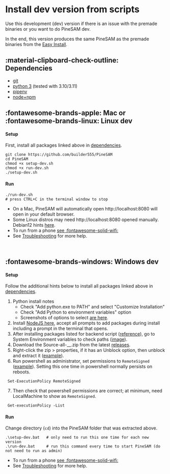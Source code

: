 # Install dev version from scripts

Use this development (dev) version if there is an issue with the premade binaries or you want to do PineSAM dev.

In the end, this version produces the same PineSAM as the premade binaries from the [Easy Install](easy-install.md).

## :material-clipboard-check-outline: Dependencies

- [git](https://git-scm.com/book/en/v2/Getting-Started-Installing-Git)
- [python 3](https://www.python.org/downloads/) (tested with 3.10/3.11)
- [pipenv](https://pipenv.pypa.io/en/latest/installation/)
- [node+npm](https://nodejs.org/en/download/)


## :fontawesome-brands-apple: Mac or :fontawesome-brands-linux: Linux dev

#### Setup
First, install all packages linked above in [dependencies](#dependencies).

```shell title="then get pinesam"
git clone https://github.com/builder555/PineSAM
cd PineSAM
chmod +x setup-dev.sh
chmod +x run-dev.sh
./setup-dev.sh
```

#### Run
```shell
./run-dev.sh
# press CTRL+C in the terminal window to stop
```

* On a Mac, PineSAM will automatically open http://localhost:8080 will open in your default browser.
* Some Linux distros may need http://localhost:8080 opened manually. Debian12 hints [here](https://github.com/builder555/PineSAM/discussions/47#discussion-4884758).
* To run from a phone [see :fontawesome-solid-wifi:](../index.md#remote-access)
* See [Troubleshooting](troubleshooting.md) for more help.
<br>
  
## :fontawesome-brands-windows: Windows dev

#### Setup

Follow the additional hints below to install all packages linked above in [dependencies](#dependencies).

1. Python install notes
    * Check "Add python.exe to PATH" and select "Customize Installation"
    * Check "Add Python to environment variables" option
    * Screenshots of options to select [are here](https://github.com/builder555/PineSAM/discussions/7#discussion-4862766).
2. Install [NodeJS here](https://nodejs.org/en/download/), accept all prompts to add packages during install including a prompt in the terminal that opens.
3. After installing packages listed for backend script ([reference](https://github.com/builder555/PineSAM/issues/131#issuecomment-1489711241)), go to System Environment variables to check paths ([image](https://github.com/builder555/PineSAM/discussions/130#discussion-5011624)).
4. Download the Source-all-__.zip from the latest [releases](https://github.com/builder555/PineSAM/releases/latest).
5. Right-click the zip > properties, if it has an Unblock option, then unblock and extract it ([example](https://github.com/builder555/PineSAM/discussions/106#discussion-4960445)).
6. Run powershell as administrator, set permissions to `RemoteSigned` ([example](https://github.com/builder555/PineSAM/discussions/106)). Setting this one time in powershell normally persists on reboots.
```console
 Set-ExecutionPolicy RemoteSigned
```
7. Then check that powershell permissions are correct; at minimum, need LocalMachine to show as `RemoteSigned`.
```console
 Get-executionPolicy -List
```

#### Run

Change directory (`cd`) into the PineSAM folder that was extracted above.
```shell
.\setup-dev.bat   # only need to run this one time for each new version
.\run-dev.bat     # run this command every time to start PineSAM (do not need to run as admin)
```

* To run from a phone [see :fontawesome-solid-wifi:](../index.md#remote-access)
* See [Troubleshooting](troubleshooting.md) for more help.